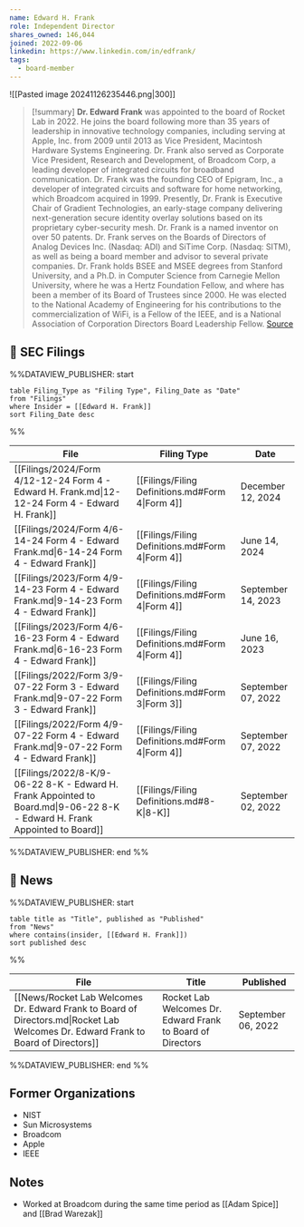 ```yaml
---
name: Edward H. Frank
role: Independent Director
shares_owned: 146,044
joined: 2022-09-06
linkedin: https://www.linkedin.com/in/edfrank/
tags:
  - board-member
---
```


![[Pasted image 20241126235446.png|300]]

>[!summary]
**Dr. Edward Frank** was appointed to the board of Rocket Lab in 2022. He joins the board following more than 35 years of leadership in innovative technology companies, including serving at Apple, Inc. from 2009 until 2013 as Vice President, Macintosh Hardware Systems Engineering. Dr. Frank also served as Corporate Vice President, Research and Development, of Broadcom Corp, a leading developer of integrated circuits for broadband communication. Dr. Frank was the founding CEO of Epigram, Inc., a developer of integrated circuits and software for home networking, which Broadcom acquired in 1999. Presently, Dr. Frank is Executive Chair of Gradient Technologies, an early-stage company delivering next-generation secure identity overlay solutions based on its proprietary cyber-security mesh. Dr. Frank is a named inventor on over 50 patents. Dr. Frank serves on the Boards of Directors of Analog Devices Inc. (Nasdaq: ADI) and SiTime Corp. (Nasdaq: SITM), as well as being a board member and advisor to several private companies. Dr. Frank holds BSEE and MSEE degrees from Stanford University, and a Ph.D. in Computer Science from Carnegie Mellon University, where he was a Hertz Foundation Fellow, and where has been a member of its Board of Trustees since 2000. He was elected to the National Academy of Engineering for his contributions to the commercialization of WiFi, is a Fellow of the IEEE, and is a National Association of Corporation Directors Board Leadership Fellow.
[Source](https://www.rocketlabusa.com/about/team/)

## 💼 SEC Filings
%%DATAVIEW_PUBLISHER: start
```
table Filing_Type as "Filing Type", Filing_Date as "Date"
from "Filings"
where Insider = [[Edward H. Frank]]
sort Filing_Date desc

```
%%

| File                                                                                                                       | Filing Type                                      | Date               |
| -------------------------------------------------------------------------------------------------------------------------- | ------------------------------------------------ | ------------------ |
| [[Filings/2024/Form 4/12-12-24 Form 4 - Edward H. Frank.md\|12-12-24 Form 4 - Edward H. Frank]]                            | [[Filings/Filing Definitions.md#Form 4\|Form 4]] | December 12, 2024  |
| [[Filings/2024/Form 4/6-14-24 Form 4 - Edward Frank.md\|6-14-24 Form 4 - Edward Frank]]                                    | [[Filings/Filing Definitions.md#Form 4\|Form 4]] | June 14, 2024      |
| [[Filings/2023/Form 4/9-14-23 Form 4 - Edward Frank.md\|9-14-23 Form 4 - Edward Frank]]                                    | [[Filings/Filing Definitions.md#Form 4\|Form 4]] | September 14, 2023 |
| [[Filings/2023/Form 4/6-16-23 Form 4 - Edward Frank.md\|6-16-23 Form 4 - Edward Frank]]                                    | [[Filings/Filing Definitions.md#Form 4\|Form 4]] | June 16, 2023      |
| [[Filings/2022/Form 3/9-07-22 Form 3 - Edward Frank.md\|9-07-22 Form 3 - Edward Frank]]                                    | [[Filings/Filing Definitions.md#Form 3\|Form 3]] | September 07, 2022 |
| [[Filings/2022/Form 4/9-07-22 Form 4 - Edward Frank.md\|9-07-22 Form 4 - Edward Frank]]                                    | [[Filings/Filing Definitions.md#Form 4\|Form 4]] | September 07, 2022 |
| [[Filings/2022/8-K/9-06-22 8-K - Edward H. Frank Appointed to Board.md\|9-06-22 8-K - Edward H. Frank Appointed to Board]] | [[Filings/Filing Definitions.md#8-K\|8-K]]       | September 02, 2022 |

%%DATAVIEW_PUBLISHER: end %%
## 📰 News
%%DATAVIEW_PUBLISHER: start
```
table title as "Title", published as "Published"
from "News"
where contains(insider, [[Edward H. Frank]])
sort published desc
```
%%

| File                                                                                                                               | Title                                                       | Published          |
| ---------------------------------------------------------------------------------------------------------------------------------- | ----------------------------------------------------------- | ------------------ |
| [[News/Rocket Lab Welcomes Dr. Edward Frank to Board of Directors.md\|Rocket Lab Welcomes Dr. Edward Frank to Board of Directors]] | Rocket Lab Welcomes Dr. Edward Frank to Board of Directors  | September 06, 2022 |

%%DATAVIEW_PUBLISHER: end %%

## Former Organizations
-  NIST
-  Sun Microsystems
-  Broadcom
-  Apple 
-  IEEE


## Notes

- Worked at Broadcom during the same time period as [[Adam Spice]] and [[Brad Warezak]]